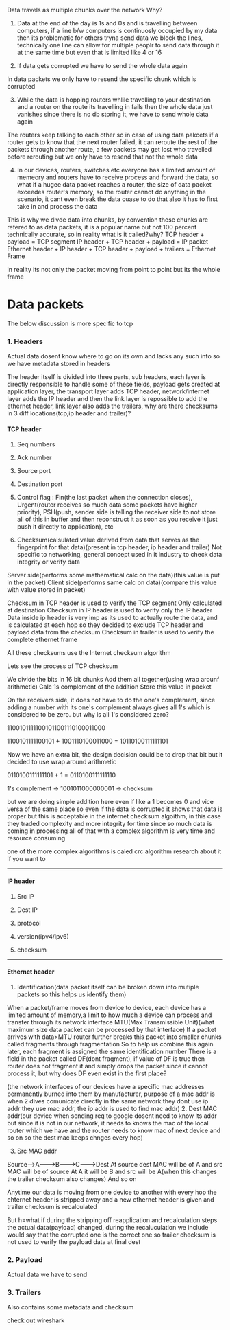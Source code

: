 Data travels as multiple chunks over the network
Why?
1. Data at the end of the day is 1s and 0s and is travelling between computers, if a line b/w computers is continuosly occupied by my data then its problematic for others tryna send data we block the lines, technically one line can allow for multiple peoplr to send data through it at the same time but even that is limited like 4 or 16


2. If data gets corrupted we have to send the whole data again

In data packets we only have to resend the specific chunk which is corrupted


3. While the data is hopping routers whlile travelling to your destination and a router on the route its travelling in fails then the whole data just vanishes since there is no db storing it, we have to send whole data again

The routers keep talking to each other so in case of using data pakcets if a router gets to know that the next router failed, it can reroute the rest of the packets through another route, a few packets may get lost who travelled before rerouting but we only have to resend that not the whole data 


4. In our devices, routers, switches etc everyone has a limited amount of memeory and routers have to receive process and forward the data, so what if a hugee data packet reaches a router, the size of data packet exceedes router's memory, so the router cannot do anything in the scenario, it cant even break the data cuase to do that also it has to first take in and process the data

This is why we divde data into chunks, by convention these chunks are refered to as data packets, it is a popular name but not 100 percent technically accurate, so in reality what is it called?why?
TCP header + payload = TCP segment
IP header + TCP header + payload = IP packet
Ethernet header + IP header + TCP header + payload + trailers = Ethernet Frame

in reality its not only the packet moving from point to point but its the whole frame

# Data packets
The below discussion is more specific to tcp

### 1. Headers
Actual data dosent know where to go on its own and lacks any such info so we have metadata stored in headers

The header itself is divided into three parts, sub headers, each layer is directly responsible to handle some of these fields, payload gets created at application layer, the transport layer adds TCP header, network/internet layer adds the IP header and then the link layer is repossible to add the ethernet header, link layer also adds the trailers, why are there checksums in 3 diff locations(tcp,ip header and trailer)?


#### TCP header
1. Seq numbers

2. Ack number 

3. Source port

4. Destination port 

5. Control flag : Fin(the last packet when the connection closes), Urgent(router receives so much data some packets have higher priority), PSH(push, sender side is telling the receiver side to not store all of this in buffer and then reconstruct it as soon as you receive it just push it directly to application), etc

6. Checksum(calsulated value derived from data that serves as the fingerprint for that data)(present in tcp header, ip header and trailer)
Not specific to networking, general concept used in it industry to check data integrity or verify data

Server side(performs some mathematical calc on the data)(this value is put in the packet)
Client side(performs same calc on data)(compare this value with value stored in packet)

Checksum in TCP header is used to verify the TCP segment
  Only calculated at destination
Checksum in IP header is used to verify only the IP header
  Data inside ip header is very imp as its used to actually route the data, and is calculated at each hop so they decided to exclude TCP header and payload data from the checksum
Checksum in trailer is used to verify the complete ethernet frame



All these checksums use the Internet checksum algorithm

Lets see the process of TCP checksum

We divide the bits in 16 bit chunks
Add them all together(using wrap arounf arithmetic)
Calc 1s complement of the addition
Store this value in packet

On the receivers side, it does not have to do the one's complement, since adding a number with its one's complement always gives all 1's which is considered to be zero. but why is all 1's considered zero?

11001011111001011001110100011000

 1100101111100101 + 1001110100011000 = 10110100111111101

Now we have an extra bit, the design decision could be to drop that bit but it decided to use wrap around arithmetic

0110100111111101 + 1 = 0110100111111110

1's complement -> 1001011000000001 -> checksum

but we are doing simple addition here even if like a 1 becomes 0 and vice versa of the same place so even if the data is corrupted it shows that data is proper but this is acceptable in the internet checksum algoithm, in this case they traded complexity and more integrity for time since so much data is coming in processing all of that with a complex algorithm is very time and  resource consuming

one of the more complex algorithms is caled crc algorithm research about it if you want to




---------------------------------------------------------------------------------
#### IP header
1. Src IP

2. Dest IP

3. protocol

4. version(ipv4/ipv6)

5. checksum

----------------------------------------------------------------------------------
#### Ethernet header
1. Identification(data packet  itself can be broken down into mutiple packets so this helps us identify them)

  When a packet/frame moves from device to device, each device has a limited amount of memory,a limit to how much a device can process and transfer through its network interface
  MTU(Max Transmissible Unit)(what maximum size data packet can be processed by that interface)
  If a packet arrives with data>MTU  router further breaks this packet into smaller chunks called fragments through fragmentation
  So to help us combine this again later, each fragment is assigned the same identification number
  There is a field in the packet called DF(dont fragment), if value of DF is true then router does not fragment it and simply drops the packet since it cannot process it, but why does DF even exist in the first place?

(the network interfaces of our devices have a specific mac addresses permanently burned into them by manufacturer, purpose of a mac addr is when 2 dives comunicate directly in the same network  they dont use ip addr they use mac addr, the ip addr is used to find mac addr)
2. Dest MAC addr(our device when sending req to google dosent need to know its addr but since it is not in our network, it needs to knows the mac of the local router which we have and the router needs to know mac of next device and so on so the dest mac keeps chnges every hop)

3. Src MAC addr


Source-->A--->B--->C--->Dest
At source dest MAC will be of A and src MAC will be of source
At A it will be B and src will be A(when this changes the trailer checksum also changes)
And so on

Anytime our data is moving from one device to another with every hop the ehternet header is stripped away and a new ethernet header is given and trailer checksum is recalculated

But h=what if during the stripping off reapplication and recalculation steps the actual data(payload) changed, during the recaluculation we include would say that the corrupted one is the correct one so trailer checksum is not used to verify the payload data at final dest

### 2. Payload
Actual data we have to send
### 3. Trailers
Also contains some metadata and checksum


check out wireshark 
